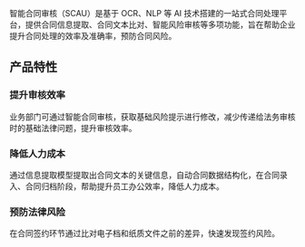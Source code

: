 智能合同审核（SCAU）是基于 OCR、NLP 等 AI 技术搭建的一站式合同处理平台，提供合同信息提取、合同文本比对、智能风险审核等多项功能，旨在帮助企业提升合同处理的效率及准确率，预防合同风险。

## 产品特性

### 提升审核效率
业务部门可通过智能合同审核，获取基础风险提示进行修改，减少传递给法务审核时的基础法律问题，提升审核效率。

### 降低人力成本
通过信息提取模型提取出合同文本的关键信息，自动合同数据结构化，在合同录入、合同归档阶段，帮助提升员工办公效率，降低人力成本。

### 预防法律风险
在合同签约环节通过比对电子档和纸质文件之前的差异，快速发现签约风险。
